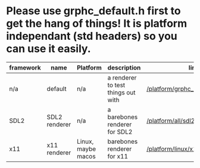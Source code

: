 <h1> Please use grphc_default.h first to get the hang of things! It is platform independant (std headers) so you can use it easily. </h1>





<!-- if you have no framework or platform just put n/a -->
| framework | name | Platform | description | link |
| --------- | ---- | -------- | ----------- | ---- |
| n/a     | default | n/a | a renderer to test things out with | [/platform/grphc_default.h](https://github.com/wellsilver/graphics/blob/main/platform/grphc_default.h) |
| SDL2 | SDL2 renderer | n/a | a barebones renderer for SDL2 | [/platform/all/sdl2/sdl2_renderer.h](https://github.com/wellsilver/graphics/blob/sdl2/platform/all/sdl2/sdl2_renderer.h)
| x11 | x11 renderer | Linux, maybe macos | barebones renderer for x11 | [/platform/linux/x11.h](https://github.com/wellsilver/graphics/blob/main/platform/linux/x11.h) |

